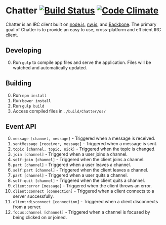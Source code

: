 # Chatter [![Build Status](https://img.shields.io/travis/Jake0oo0/chatter.svg?style=flat-square)](https://travis-ci.org/Jake0oo0/chatter) [![Code Climate](https://img.shields.io/codeclimate/github/Jake0oo0/chatter.svg?style=flat-square)](https://codeclimate.com/github/Jake0oo0/chatter)


Chatter is an IRC client built on [node.js](https://nodejs.org/), [nw.js](https://github.com/nwjs), and [Backbone](http://backbonejs.org/). The primary goal of Chatter is to provide an easy to use, cross-platform and efficient IRC client. 

## Developing
0. Run ```gulp``` to compile app files and serve the application. Files will be watched and automatically updated.

## Building
0. Run ```npm install```
0. Run ```bower install```
0. Run ```gulp build```
0. Access compiled files in ```./build/Chatter/os/```

## Event API

0. ```message [channel, message]``` - Triggered when a message is received.
0. ```sentMessage [receiver, message]``` - Triggered when a message is sent.
0. ```topic [channel, topic, nick]``` - Triggered when the topic is changed.
0. ```join [channel]``` - Triggered when a user joins a channel.
0. ```self:join [channel]``` - Triggered when the client joins a channel.
0. ```part [channel]``` - Triggered when a user leaves a channel.
0. ```self:part [channel]``` - Triggered when the client leaves a channel.
0. ```part [channel]``` - Triggered when a user quits a channel.
0. ```self:quit [channel]``` - Triggered when the client quits a channel.
0. ```client:error [message]``` - Triggered when the client throws an error.
0. ```client:connect [connection]``` - Triggered when a client connects to a server successfully.
0. ```client:disconnect [connection]``` - Triggered when a client disconnects from a server.
0. ```focus:channel [channel]``` - Triggered when a channel is focused by being clicked on or joined.